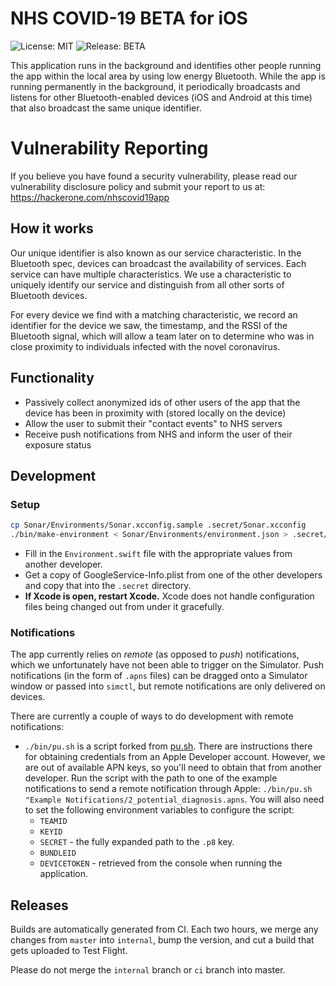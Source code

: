 # NHS COVID-19 BETA for iOS

![License: MIT](https://img.shields.io/badge/License-MIT-yellow.svg)
![Release: BETA](https://img.shields.io/badge/Release-BETA-orange)

This application runs in the background and identifies other people running the
app within the local area by using low energy Bluetooth. While the app is
running permanently in the background, it periodically broadcasts and listens
for other Bluetooth-enabled devices (iOS and Android at this time) that also
broadcast the same unique identifier.

# Vulnerability Reporting

If you believe you have found a security vulnerability, please read our vulnerability disclosure policy and submit your report to us at: https://hackerone.com/nhscovid19app

## How it works

Our unique identifier is also known as our service characteristic. In the
Bluetooth spec, devices can broadcast the availability of services. Each
service can have multiple characteristics. We use a characteristic to uniquely
identify our service and distinguish from all other sorts of Bluetooth devices.

For every device we find with a matching characteristic, we record an
identifier for the device we saw, the timestamp, and the RSSI of the Bluetooth
signal, which will allow a team later on to determine who was in close
proximity to individuals infected with the novel coronavirus.

## Functionality

* Passively collect anonymized ids of other users of the app that the device
  has been in proximity with (stored locally on the device)
* Allow the user to submit their "contact events" to NHS servers
* Receive push notifications from NHS and inform the user of their exposure
  status

## Development

### Setup

```sh
cp Sonar/Environments/Sonar.xcconfig.sample .secret/Sonar.xcconfig
./bin/make-environment < Sonar/Environments/environment.json > .secret/Environment.swift
```

- Fill in the `Environment.swift` file with the appropriate values from another
  developer.
- Get a copy of GoogleService-Info.plist from one of the other developers and
  copy that into the `.secret` directory.
- **If Xcode is open, restart Xcode.** Xcode does not handle configuration
  files being changed out from under it gracefully.

### Notifications

The app currently relies on *remote* (as opposed to *push*) notifications,
which we unfortunately have not been able to trigger on the Simulator. Push
notifications (in the form of `.apns` files) can be dragged onto a Simulator
window or passed into `simctl`, but remote notifications are only delivered on
devices.

There are currently a couple of ways to do development with remote notifications:

- `./bin/pu.sh` is a script forked from [pu.sh](https://github.com/tsif/pu.sh).
  There are instructions there for obtaining credentials from an Apple
  Developer account. However, we are out of available APN keys, so you'll need
  to obtain that from another developer. Run the script with the path to one of
  the example notifications to send a remote notification through Apple:
  `./bin/pu.sh "Example Notifications/2_potential_diagnosis.apns`. You will
  also need to set the following environment variables to configure the script:
  - `TEAMID`
  - `KEYID`
  - `SECRET` - the fully expanded path to the `.p8` key.
  - `BUNDLEID`
  - `DEVICETOKEN` - retrieved from the console when running the application.

## Releases

Builds are automatically generated from CI. Each two hours, we merge any
changes from `master` into `internal`, bump the version, and cut a build that
gets uploaded to Test Flight.

Please do not merge the `internal` branch or `ci` branch into master.

